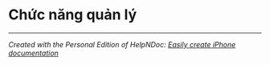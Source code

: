 # Chức năng quản lý


***
_Created with the Personal Edition of HelpNDoc: [Easily create iPhone documentation](<https://www.helpndoc.com/feature-tour/iphone-website-generation>)_
